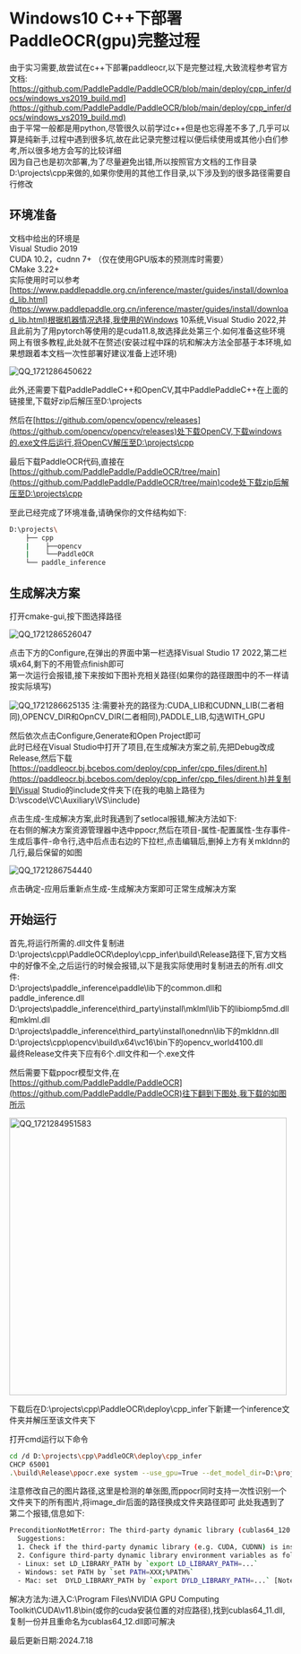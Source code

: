 # Windows10 C++下部署PaddleOCR(gpu)完整过程
由于实习需要,故尝试在c++下部署paddleocr,以下是完整过程,大致流程参考官方文档:
[https://github.com/PaddlePaddle/PaddleOCR/blob/main/deploy/cpp_infer/docs/windows_vs2019_build.md](https://github.com/PaddlePaddle/PaddleOCR/blob/main/deploy/cpp_infer/docs/windows_vs2019_build.md)   
由于平常一般都是用python,尽管很久以前学过c++但是也忘得差不多了,几乎可以算是纯新手,过程中遇到很多坑,故在此记录完整过程以便后续使用或其他小白们参考,所以很多地方会写的比较详细   
因为自己也是初次部署,为了尽量避免出错,所以按照官方文档的工作目录D:\projects\cpp来做的,如果你使用的其他工作目录,以下涉及到的很多路径需要自行修改

## 环境准备
文档中给出的环境是  
Visual Studio 2019  
CUDA 10.2，cudnn 7+ （仅在使用GPU版本的预测库时需要）  
CMake 3.22+  
实际使用时可以参考[https://www.paddlepaddle.org.cn/inference/master/guides/install/download_lib.html](https://www.paddlepaddle.org.cn/inference/master/guides/install/download_lib.html)根据机器情况选择,我使用的Windows 10系统,Visual Studio 2022,并且此前为了用pytorch等使用的是cuda11.8,故选择此处第三个.如何准备这些环境网上有很多教程,此处就不在赘述(安装过程中踩的坑和解决方法全部基于本环境,如果想跟着本文档一次性部署好建议准备上述环境) 

![QQ_1721286450622](https://github.com/user-attachments/assets/ae2bf0b9-881c-4476-87bc-5921c54de160)

此外,还需要下载PaddlePaddleC++和OpenCV,其中PaddlePaddleC++在上面的链接里,下载好zip后解压至D:\projects  

然后在[https://github.com/opencv/opencv/releases](https://github.com/opencv/opencv/releases)处下载OpenCV,下载windows的.exe文件后运行,将OpenCV解压至D:\projects\cpp  

最后下载PaddleOCR代码,直接在[https://github.com/PaddlePaddle/PaddleOCR/tree/main](https://github.com/PaddlePaddle/PaddleOCR/tree/main)code处下载zip后解压至D:\projects\cpp  

至此已经完成了环境准备,请确保你的文件结构如下:
```bash
D:\projects\
    ├── cpp
    |    ├──opencv
    |    └──PaddleOCR
    └── paddle_inference
```

## 生成解决方案 

打开cmake-gui,按下图选择路径  

![QQ_1721286526047](https://github.com/user-attachments/assets/e1631d12-9264-437a-ac12-fcdf8398ce7f)

点击下方的Configure,在弹出的界面中第一栏选择Visual Studio 17 2022,第二栏填x64,剩下的不用管点finish即可  
第一次运行会报错,接下来按如下图补充相关路径(如果你的路径跟图中的不一样请按实际填写)

![QQ_1721286625135](https://github.com/user-attachments/assets/76590388-2a28-4633-996e-2946166c1a26)
注:需要补充的路径为:CUDA_LIB和CUDNN_LIB(二者相同),OPENCV_DIR和OpnCV_DIR(二者相同),PADDLE_LIB,勾选WITH_GPU

然后依次点击Configure,Generate和Open Project即可  
此时已经在Visual Studio中打开了项目,在生成解决方案之前,先把Debug改成Release,然后下载[https://paddleocr.bj.bcebos.com/deploy/cpp_infer/cpp_files/dirent.h](https://paddleocr.bj.bcebos.com/deploy/cpp_infer/cpp_files/dirent.h)并复制到Visual Studio的include文件夹下(在我的电脑上路径为D:\vscode\VC\Auxiliary\VS\include)  

点击生成-生成解决方案,此时我遇到了setlocal报错,解决方法如下:  
在右侧的解决方案资源管理器中选中ppocr,然后在项目-属性-配置属性-生存事件-生成后事件-命令行,选中后点击右边的下拉栏,点击编辑后,删掉上方有关mkldnn的几行,最后保留的如图

![QQ_1721286754440](https://github.com/user-attachments/assets/88116c6b-f060-4151-bc1d-a30802ee75c9)

点击确定-应用后重新点生成-生成解决方案即可正常生成解决方案

## 开始运行

首先,将运行所需的.dll文件复制进D:\projects\cpp\PaddleOCR\deploy\cpp_infer\build\Release路径下,官方文档中的好像不全,之后运行的时候会报错,以下是我实际使用时复制进去的所有.dll文件:  
D:\projects\paddle_inference\paddle\lib下的common.dll和paddle_inference.dll  
D:\projects\paddle_inference\third_party\install\mklml\lib下的libiomp5md.dll和mklml.dll  
D:\projects\paddle_inference\third_party\install\onednn\lib下的mkldnn.dll  
D:\projects\cpp\opencv\build\x64\vc16\bin下的opencv_world4100.dll  
最终Release文件夹下应有6个.dll文件和一个.exe文件

然后需要下载ppocr模型文件,在[https://github.com/PaddlePaddle/PaddleOCR](https://github.com/PaddlePaddle/PaddleOCR)往下翻到下图处,我下载的如图所示

<img width="495" alt="QQ_1721284951583" src="https://github.com/user-attachments/assets/8d2bf836-b66a-42e0-9a94-750fe000f463">

下载后在D:\projects\cpp\PaddleOCR\deploy\cpp_infer下新建一个inference文件夹并解压至该文件夹下  

打开cmd运行以下命令
```bash
cd /d D:\projects\cpp\PaddleOCR\deploy\cpp_infer
CHCP 65001
.\build\Release\ppocr.exe system --use_gpu=True --det_model_dir=D:\projects\cpp\PaddleOCR\deploy\cpp_infer\inference\ch_PP-OCRv4_det_infer --rec_model_dir=D:\projects\cpp\PaddleOCR\deploy\cpp_infer\inference\ch_PP-OCRv4_rec_infer --image_dir=E:\ocr\data\img\916726333727933677110_1.jpeg
```
注意修改自己的图片路径,这里是检测的单张图,而ppocr同时支持一次性识别一个文件夹下的所有图片,将image_dir后面的路径换成文件夹路径即可
此处我遇到了第二个报错,信息如下:
```bash
PreconditionNotMetError: The third-party dynamic library (cublas64_120.dll;cublas64_12.dll) that Paddle depends on is not configured correctly. (error code is 126)
  Suggestions:
  1. Check if the third-party dynamic library (e.g. CUDA, CUDNN) is installed correctly and its version is matched with paddlepaddle you installed.
  2. Configure third-party dynamic library environment variables as follows:
  - Linux: set LD_LIBRARY_PATH by `export LD_LIBRARY_PATH=...`
  - Windows: set PATH by `set PATH=XXX;%PATH%`
  - Mac: set  DYLD_LIBRARY_PATH by `export DYLD_LIBRARY_PATH=...` [Note: After Mac OS 10.11, using the DYLD_LIBRARY_PATH is impossible unless System Integrity Protection (SIP) is disabled.] (at C:\home\workspace\Paddle\paddle\phi\backends\dynload\dynamic_loader.cc:340)
```
解决方法为:进入C:\Program Files\NVIDIA GPU Computing Toolkit\CUDA\v11.8\bin(或你的cuda安装位置的对应路径),找到cublas64_11.dll,复制一份并且重命名为cublas64_12.dll即可解决

最后更新日期:2024.7.18
